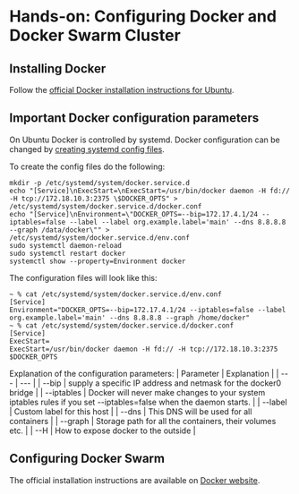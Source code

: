 # Hands-on: Configuring Docker and Docker Swarm Cluster

## Installing Docker

Follow the [official Docker installation instructions for Ubuntu](https://docs.docker.com/engine/installation/linux/docker-ce/ubuntu/#install-using-the-repository).

## Important Docker configuration parameters

On Ubuntu Docker is controlled by systemd. Docker configuration can be changed by [creating systemd config files](https://docs.docker.com/engine/admin/systemd/#httphttps-proxy).

To create the config files do the following:
```
mkdir -p /etc/systemd/system/docker.service.d
echo "[Service]\nExecStart=\nExecStart=/usr/bin/docker daemon -H fd:// -H tcp://172.18.10.3:2375 \$DOCKER_OPTS" > /etc/systemd/system/docker.service.d/docker.conf
echo "[Service]\nEnvironment=\"DOCKER_OPTS=--bip=172.17.4.1/24 --iptables=false --label --label org.example.label='main' --dns 8.8.8.8 --graph /data/docker\"" > /etc/systemd/system/docker.service.d/env.conf
sudo systemctl daemon-reload
sudo systemctl restart docker
systemctl show --property=Environment docker
```

The configuration files will look like this:
```
~ % cat /etc/systemd/system/docker.service.d/env.conf
[Service]
Environment="DOCKER_OPTS=--bip=172.17.4.1/24 --iptables=false --label org.example.label='main' --dns 8.8.8.8 --graph /home/docker"
~ % cat /etc/systemd/system/docker.service.d/docker.conf
[Service]
ExecStart=
ExecStart=/usr/bin/docker daemon -H fd:// -H tcp://172.18.10.3:2375 $DOCKER_OPTS
```

Explanation of the configuration parameters:
| Parameter  | Explanation        |
| --- | --- |
| --bip      | supply a specific IP address and netmask for the docker0 bridge |
| --iptables | Docker will never make changes to your system iptables rules if you set --iptables=false when the daemon starts. |
| --label    | Custom label for this host |
| --dns      | This DNS will be used for all containers |
| --graph    | Storage path for all the containers, their volumes etc. |
| --H        | How to expose docker to the outside |

## Configuring Docker Swarm

The official installation instructions are available on [Docker website](https://docs.docker.com/engine/swarm/).
